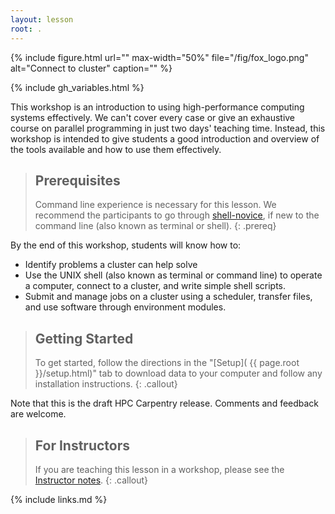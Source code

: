 ```yaml
---
layout: lesson
root: .
---
```


{% include figure.html url="" max-width="50%"
   file="/fig/fox_logo.png"
   alt="Connect to cluster" caption="" %}

{% include gh_variables.html %}

This workshop is an introduction to using high-performance computing systems
effectively. We can't cover every case or give an exhaustive course on parallel
programming in just two days' teaching time. Instead, this workshop is intended
to give students a good introduction and overview of the tools available and
how to use them effectively.

> ## Prerequisites
>
> Command line experience is necessary for this lesson. We recommend the
> participants to go through
> [shell-novice](https://swcarpentry.github.io/shell-novice/), if new to the
> command line (also known as terminal or shell).
{: .prereq}

By the end of this workshop, students will know how to:

* Identify problems a cluster can help solve
* Use the UNIX shell (also known as terminal or command line) to operate a
  computer, connect to a cluster, and write simple shell scripts.
* Submit and manage jobs on a cluster using a scheduler, transfer files, and
  use software through environment modules.

> ## Getting Started
>
> To get started, follow the directions in the "[Setup](
> {{ page.root }}/setup.html)" tab to download data to your computer and follow
> any installation instructions.
{: .callout}

Note that this is the draft HPC Carpentry release. Comments and feedback are
welcome.

> ## For Instructors
>
> If you are teaching this lesson in a workshop, please see the
> [Instructor notes](guide/).
{: .callout}

{% include links.md %}

